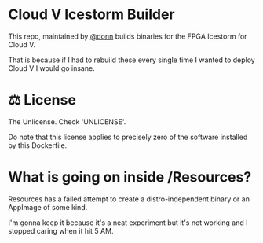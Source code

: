 # Cloud V Icestorm Builder
This repo, maintained by [@donn](https://github.com/donn) builds binaries for the FPGA Icestorm for Cloud V.

That is because if I had to rebuild these every single time I wanted to deploy Cloud V I would go insane.

# ⚖️ License
The Unlicense. Check 'UNLICENSE'.

Do note that this license applies to precisely zero of the software installed by this Dockerfile.

# What is going on inside /Resources?
Resources has a failed attempt to create a distro-independent binary or an AppImage of some kind.

I'm gonna keep it because it's a neat experiment but it's not working and I stopped caring when it hit 5 AM.
